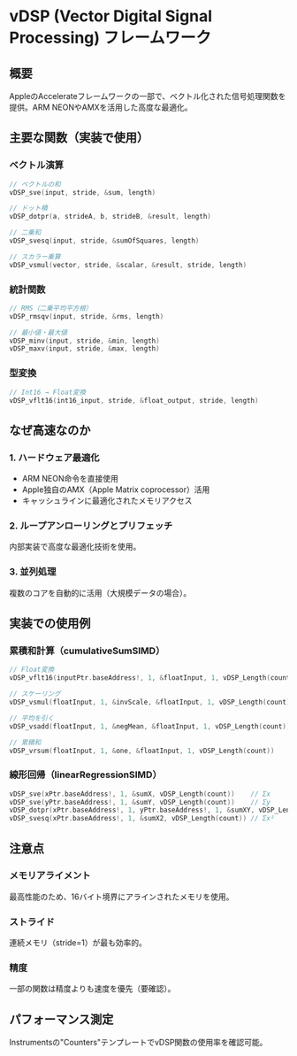 # vDSP (Vector Digital Signal Processing) フレームワーク

## 概要
AppleのAccelerateフレームワークの一部で、ベクトル化された信号処理関数を提供。ARM NEONやAMXを活用した高度な最適化。

## 主要な関数（実装で使用）

### ベクトル演算
```swift
// ベクトルの和
vDSP_sve(input, stride, &sum, length)

// ドット積
vDSP_dotpr(a, strideA, b, strideB, &result, length) 

// 二乗和
vDSP_svesq(input, stride, &sumOfSquares, length)

// スカラー乗算
vDSP_vsmul(vector, stride, &scalar, &result, stride, length)
```

### 統計関数
```swift
// RMS（二乗平均平方根）
vDSP_rmsqv(input, stride, &rms, length)

// 最小値・最大値
vDSP_minv(input, stride, &min, length)
vDSP_maxv(input, stride, &max, length)
```

### 型変換
```swift
// Int16 → Float変換
vDSP_vflt16(int16_input, stride, &float_output, stride, length)
```

## なぜ高速なのか

### 1. ハードウェア最適化
- ARM NEON命令を直接使用
- Apple独自のAMX（Apple Matrix coprocessor）活用
- キャッシュラインに最適化されたメモリアクセス

### 2. ループアンローリングとプリフェッチ
内部実装で高度な最適化技術を使用。

### 3. 並列処理
複数のコアを自動的に活用（大規模データの場合）。

## 実装での使用例

### 累積和計算（cumulativeSumSIMD）
```swift
// Float変換
vDSP_vflt16(inputPtr.baseAddress!, 1, &floatInput, 1, vDSP_Length(count))

// スケーリング
vDSP_vsmul(floatInput, 1, &invScale, &floatInput, 1, vDSP_Length(count))

// 平均を引く
vDSP_vsadd(floatInput, 1, &negMean, &floatInput, 1, vDSP_Length(count))

// 累積和
vDSP_vrsum(floatInput, 1, &one, &floatInput, 1, vDSP_Length(count))
```

### 線形回帰（linearRegressionSIMD）
```swift
vDSP_sve(xPtr.baseAddress!, 1, &sumX, vDSP_Length(count))    // Σx
vDSP_sve(yPtr.baseAddress!, 1, &sumY, vDSP_Length(count))    // Σy
vDSP_dotpr(xPtr.baseAddress!, 1, yPtr.baseAddress!, 1, &sumXY, vDSP_Length(count))  // Σxy
vDSP_svesq(xPtr.baseAddress!, 1, &sumX2, vDSP_Length(count)) // Σx²
```

## 注意点

### メモリアライメント
最高性能のため、16バイト境界にアラインされたメモリを使用。

### ストライド
連続メモリ（stride=1）が最も効率的。

### 精度
一部の関数は精度よりも速度を優先（要確認）。

## パフォーマンス測定
Instrumentsの"Counters"テンプレートでvDSP関数の使用率を確認可能。